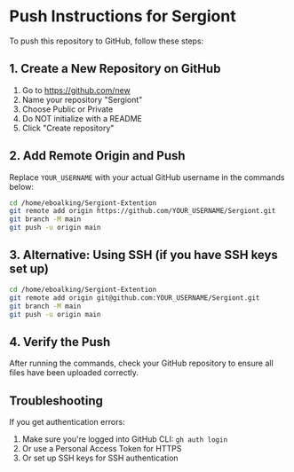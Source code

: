 # Push Instructions for Sergiont

To push this repository to GitHub, follow these steps:

## 1. Create a New Repository on GitHub

1. Go to https://github.com/new
2. Name your repository "Sergiont"
3. Choose Public or Private
4. Do NOT initialize with a README
5. Click "Create repository"

## 2. Add Remote Origin and Push

Replace `YOUR_USERNAME` with your actual GitHub username in the commands below:

```bash
cd /home/eboalking/Sergiont-Extention
git remote add origin https://github.com/YOUR_USERNAME/Sergiont.git
git branch -M main
git push -u origin main
```

## 3. Alternative: Using SSH (if you have SSH keys set up)

```bash
cd /home/eboalking/Sergiont-Extention
git remote add origin git@github.com:YOUR_USERNAME/Sergiont.git
git branch -M main
git push -u origin main
```

## 4. Verify the Push

After running the commands, check your GitHub repository to ensure all files have been uploaded correctly.

## Troubleshooting

If you get authentication errors:
1. Make sure you're logged into GitHub CLI: `gh auth login`
2. Or use a Personal Access Token for HTTPS
3. Or set up SSH keys for SSH authentication